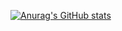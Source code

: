 [![Anurag's GitHub stats](https://github-readme-stats.vercel.app/api?username=rainstr7&theme=dark)](https://github.com/anuraghazra/github-readme-stats)
